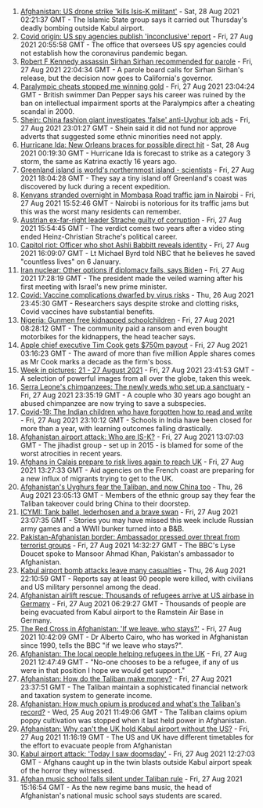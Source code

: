 1. [Afghanistan: US drone strike 'kills Isis-K militant'](https://www.bbc.co.uk/news/world-asia-58364743?at_medium=RSS&at_campaign=KARANGA) - Sat, 28 Aug 2021 02:21:37 GMT - The Islamic State group says it carried out Thursday's deadly bombing outside Kabul airport.
2. [Covid origin: US spy agencies publish 'inconclusive' report](https://www.bbc.co.uk/news/world-us-canada-58361211?at_medium=RSS&at_campaign=KARANGA) - Fri, 27 Aug 2021 20:55:58 GMT - The office that oversees US spy agencies could not establish how the coronavirus pandemic began.
3. [Robert F Kennedy assassin Sirhan Sirhan recommended for parole](https://www.bbc.co.uk/news/world-us-canada-58364572?at_medium=RSS&at_campaign=KARANGA) - Fri, 27 Aug 2021 22:04:34 GMT - A parole board calls for Sirhan Sirhan's release, but the decision now goes to California's governor.
4. [Paralympic cheats stopped me winning gold](https://www.bbc.co.uk/news/uk-58357580?at_medium=RSS&at_campaign=KARANGA) - Fri, 27 Aug 2021 23:04:24 GMT - British swimmer Dan Pepper says his career was ruined by the ban on intellectual impairment sports at the Paralympics after a cheating scandal in 2000.
5. [Shein: China fashion giant investigates 'false' anti-Uyghur job ads](https://www.bbc.co.uk/news/business-58284855?at_medium=RSS&at_campaign=KARANGA) - Fri, 27 Aug 2021 23:01:27 GMT - Shein said it did not fund nor approve adverts that suggested some ethnic minorities need not apply.
6. [Hurricane Ida: New Orleans braces for possible direct hit](https://www.bbc.co.uk/news/world-us-canada-58361215?at_medium=RSS&at_campaign=KARANGA) - Sat, 28 Aug 2021 00:19:30 GMT - Hurricane Ida is forecast to strike as a category 3 storm, the same as Katrina exactly 16 years ago.
7. [Greenland island is world's northernmost island - scientists](https://www.bbc.co.uk/news/world-europe-58362752?at_medium=RSS&at_campaign=KARANGA) - Fri, 27 Aug 2021 18:04:28 GMT - They say a tiny island off Greenland's coast was discovered by luck during a recent expedition.
8. [Kenyans stranded overnight in Mombasa Road traffic jam in Nairobi](https://www.bbc.co.uk/news/world-africa-58357186?at_medium=RSS&at_campaign=KARANGA) - Fri, 27 Aug 2021 15:52:46 GMT - Nairobi is notorious for its traffic jams but this was the worst many residents can remember.
9. [Austrian ex-far-right leader Strache guilty of corruption](https://www.bbc.co.uk/news/world-europe-58354887?at_medium=RSS&at_campaign=KARANGA) - Fri, 27 Aug 2021 15:54:45 GMT - The verdict comes two years after a video sting ended Heinz-Christian Strache's political career.
10. [Capitol riot: Officer who shot Ashli Babbitt reveals identity](https://www.bbc.co.uk/news/world-us-canada-58286404?at_medium=RSS&at_campaign=KARANGA) - Fri, 27 Aug 2021 16:09:07 GMT - Lt Michael Byrd told NBC that he believes he saved "countless lives" on 6 January.
11. [Iran nuclear: Other options if diplomacy fails, says Biden](https://www.bbc.co.uk/news/world-middle-east-58315818?at_medium=RSS&at_campaign=KARANGA) - Fri, 27 Aug 2021 17:28:19 GMT - The president made the veiled warning after his first meeting with Israel's new prime minister.
12. [Covid: Vaccine complications dwarfed by virus risks](https://www.bbc.co.uk/news/health-58347434?at_medium=RSS&at_campaign=KARANGA) - Thu, 26 Aug 2021 23:45:30 GMT - Researchers says despite stroke and clotting risks, Covid vaccines have substantial benefits.
13. [Nigeria: Gunmen free kidnapped schoolchildren](https://www.bbc.co.uk/news/world-africa-58351793?at_medium=RSS&at_campaign=KARANGA) - Fri, 27 Aug 2021 08:28:12 GMT - The community paid a ransom and even bought motorbikes for the kidnappers, the head teacher says.
14. [Apple chief executive Tim Cook gets $750m payout](https://www.bbc.co.uk/news/business-58352098?at_medium=RSS&at_campaign=KARANGA) - Fri, 27 Aug 2021 03:16:23 GMT - The award of more than five million Apple shares comes as Mr Cook marks a decade as the firm's boss.
15. [Week in pictures: 21 - 27 August 2021](https://www.bbc.co.uk/news/in-pictures-58353896?at_medium=RSS&at_campaign=KARANGA) - Fri, 27 Aug 2021 23:41:53 GMT - A selection of powerful images from all over the globe, taken this week.
16. [Serra Leone's chimpanzees: The newly weds who set up a sanctuary](https://www.bbc.co.uk/news/world-africa-58303790?at_medium=RSS&at_campaign=KARANGA) - Fri, 27 Aug 2021 23:35:19 GMT - A couple who 30 years ago bought an abused chimpanzee are now trying to save a subspecies.
17. [Covid-19: The Indian children who have forgotten how to read and write](https://www.bbc.co.uk/news/world-asia-india-58281442?at_medium=RSS&at_campaign=KARANGA) - Fri, 27 Aug 2021 23:10:12 GMT - Schools in India have been closed for more than a year, with learning outcomes falling drastically.
18. [Afghanistan airport attack: Who are IS-K?](https://www.bbc.co.uk/news/world-asia-58333533?at_medium=RSS&at_campaign=KARANGA) - Fri, 27 Aug 2021 13:07:03 GMT - The jihadist group - set up in 2015 - is blamed for some of the worst atrocities in recent years.
19. [Afghans in Calais prepare to risk lives again to reach UK](https://www.bbc.co.uk/news/world-europe-58354888?at_medium=RSS&at_campaign=KARANGA) - Fri, 27 Aug 2021 13:27:33 GMT - Aid agencies on the French coast are preparing for a new influx of migrants trying to get to the UK.
20. [Afghanistan's Uyghurs fear the Taliban, and now China too](https://www.bbc.co.uk/news/world-asia-58342790?at_medium=RSS&at_campaign=KARANGA) - Thu, 26 Aug 2021 23:05:13 GMT - Members of the ethnic group say they fear the Taliban takeover could bring China to their doorstep.
21. [ICYMI: Tank ballet, lederhosen and a brave swan](https://www.bbc.co.uk/news/world-58349595?at_medium=RSS&at_campaign=KARANGA) - Fri, 27 Aug 2021 23:07:35 GMT - Stories you may have missed this week include Russian army games and a WWII bunker turned into a B&B.
22. [Pakistan-Afghanistan border: Ambassador pressed over threat from terrorist groups](https://www.bbc.co.uk/news/world-asia-58353652?at_medium=RSS&at_campaign=KARANGA) - Fri, 27 Aug 2021 14:32:27 GMT - The BBC's Lyse Doucet spoke to Mansoor Ahmad Khan, Pakistan's ambassador to Afghanistan.
23. [Kabul airport bomb attacks leave many casualties](https://www.bbc.co.uk/news/world-asia-58348598?at_medium=RSS&at_campaign=KARANGA) - Thu, 26 Aug 2021 22:10:59 GMT - Reports say at least 90 people were killed, with civilians and US military personnel among the dead.
24. [Afghanistan airlift rescue: Thousands of refugees arrive at US airbase in Germany](https://www.bbc.co.uk/news/world-europe-58353645?at_medium=RSS&at_campaign=KARANGA) - Fri, 27 Aug 2021 06:29:27 GMT - Thousands of people are being evacuated from Kabul airport to the Ramstein Air Base in Germany.
25. [The Red Cross in Afghanistan: 'If we leave, who stays?'](https://www.bbc.co.uk/news/world-asia-58353650?at_medium=RSS&at_campaign=KARANGA) - Fri, 27 Aug 2021 10:42:09 GMT - Dr Alberto Cairo, who has worked in Afghanistan since 1990, tells the BBC "if we leave who stays?".
26. [Afghanistan: The local people helping refugees in the UK](https://www.bbc.co.uk/news/uk-58319846?at_medium=RSS&at_campaign=KARANGA) - Fri, 27 Aug 2021 12:47:49 GMT - "No-one chooses to be a refugee, if any of us were in that position I hope we would get support."
27. [Afghanistan: How do the Taliban make money?](https://www.bbc.co.uk/news/world-46554097?at_medium=RSS&at_campaign=KARANGA) - Fri, 27 Aug 2021 23:37:51 GMT - The Taliban maintain a sophisticated financial network and taxation system to generate income.
28. [Afghanistan: How much opium is produced and what's the Taliban's record?](https://www.bbc.co.uk/news/world-asia-58308494?at_medium=RSS&at_campaign=KARANGA) - Wed, 25 Aug 2021 11:49:06 GMT - The Taliban claims opium poppy cultivation was stopped when it last held power in Afghanistan.
29. [Afghanistan: Why can't the UK hold Kabul airport without the US?](https://www.bbc.co.uk/news/world-58305185?at_medium=RSS&at_campaign=KARANGA) - Fri, 27 Aug 2021 11:16:19 GMT - The US and UK have different timetables for the effort to evacuate people from Afghanistan
30. [Kabul airport attack: 'Today I saw doomsday'](https://www.bbc.co.uk/news/world-asia-58340809?at_medium=RSS&at_campaign=KARANGA) - Fri, 27 Aug 2021 12:27:03 GMT - Afghans caught up in the twin blasts outside Kabul airport speak of the horror they witnessed.
31. [Afghan music school falls silent under Taliban rule](https://www.bbc.co.uk/news/world-asia-58344197?at_medium=RSS&at_campaign=KARANGA) - Fri, 27 Aug 2021 15:16:54 GMT - As the new regime bans music, the head of Afghanistan's national music school says students are scared.
